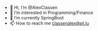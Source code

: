 - 👋 Hi, I’m @AlexClassen
- 👀 I’m interested in Programming/Finance
- 🌱 I’m currently SpringBoot
- 📫 How to reach me classenalex@pt.lu
